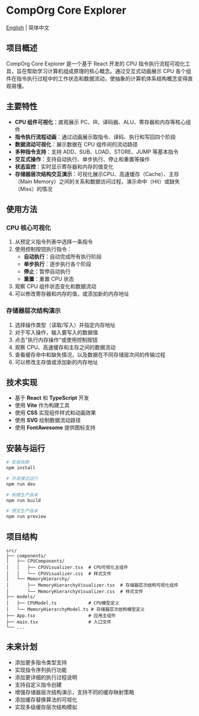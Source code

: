 # CompOrg Core Explorer

[English](./README_EN.md) | 简体中文

## 项目概述

CompOrg Core Explorer 是一个基于 React 开发的 CPU 指令执行流程可视化工具，旨在帮助学习计算机组成原理的核心概念。通过交互式动画展示 CPU 各个组件在指令执行过程中的工作状态和数据流动，使抽象的计算机体系结构概念变得直观易懂。

## 主要特性

- **CPU 组件可视化**：直观展示 PC、IR、译码器、ALU、寄存器和内存等核心组件
- **指令执行流程动画**：通过动画展示取指令、译码、执行和写回四个阶段
- **数据流动可视化**：展示数据在 CPU 组件间的流动路径
- **多种指令支持**：支持 ADD、SUB、LOAD、STORE、JUMP 等基本指令
- **交互式操作**：支持自动执行、单步执行、停止和重置等操作
- **状态监控**：实时显示寄存器和内存的值变化
- **存储器层次结构交互演示**：可视化展示CPU、高速缓存（Cache）、主存（Main Memory）之间的关系和数据访问过程，演示命中（Hit）或缺失（Miss）的情况

## 使用方法

### CPU 核心可视化
1. 从预定义指令列表中选择一条指令
2. 使用控制按钮执行指令：
   - **自动执行**：自动完成所有执行阶段
   - **单步执行**：逐步执行各个阶段
   - **停止**：暂停自动执行
   - **重置**：重置 CPU 状态
3. 观察 CPU 组件状态变化和数据流动
4. 可以修改寄存器和内存的值，或添加新的内存地址

### 存储器层次结构演示
1. 选择操作类型（读取/写入）并指定内存地址
2. 对于写入操作，输入要写入的数据值
3. 点击"执行内存操作"或使用控制按钮
4. 观察 CPU、高速缓存和主存之间的数据流动
5. 查看缓存命中和缺失情况，以及数据在不同存储层次间的传输过程
6. 可以修改主存值或添加新的内存地址

## 技术实现

- 基于 **React** 和 **TypeScript** 开发
- 使用 **Vite** 作为构建工具
- 使用 **CSS** 实现组件样式和动画效果
- 使用 **SVG** 绘制数据流动路径
- 使用 **FontAwesome** 提供图标支持

## 安装与运行

```bash
# 安装依赖
npm install

# 开发模式运行
npm run dev

# 构建生产版本
npm run build

# 预览生产版本
npm run preview
```

## 项目结构

```
src/
├── components/
│   ├── CPUComponents/
│   │   ├── CPUVisualizer.tsx  # CPU可视化主组件
│   │   └── CPUVisualizer.css  # 样式文件
│   └── MemoryHierarchy/
│       ├── MemoryHierarchyVisualizer.tsx  # 存储器层次结构可视化组件
│       └── MemoryHierarchyVisualizer.css  # 样式文件
├── models/
│   ├── CPUModel.ts            # CPU模型定义
│   └── MemoryHierarchyModel.ts # 存储器层次结构模型定义
├── App.tsx                    # 应用主组件
├── main.tsx                   # 入口文件
└── ...
```

## 未来计划

- 添加更多指令类型支持
- 实现指令序列执行功能
- 添加更详细的执行过程说明
- 支持自定义指令创建
- 增强存储器层次结构演示，支持不同的缓存映射策略
- 添加缓存替换算法的可视化
- 实现多级缓存层次结构模拟
